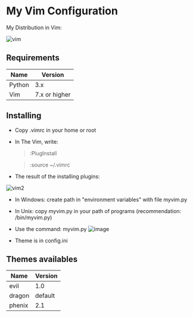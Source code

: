 # My Vim Configuration
My Distribution in Vim:

![vim](https://user-images.githubusercontent.com/46001898/202915836-96b48eec-9fad-49e7-8a99-fbbc44394d64.png)

## Requirements

| Name | Version |
|------|---------|
| Python| 3.x|
| Vim | 7.x or higher |

## Installing
* Copy .vimrc in your home or root
* In The Vim, write:

    > :PlugInstall

    > :source ~/.vimrc

* The result of the installing plugins:

![vim2](https://user-images.githubusercontent.com/46001898/202915856-a7c1d91a-d7bb-4318-98f0-18bc963faf65.png)

* In Windows: create path in "environment variables" with file myvim.py
* In Unix: copy myvim.py in your path of programs (recommendation: /bin/myvim.py)

* Use the command: myvim.py
![image](https://user-images.githubusercontent.com/46001898/202916287-c0b5daa6-c86f-4d8d-ad33-49347d0a7c87.png)

* Theme is in config.ini
## Themes availables
|Name| Version |
|----|---------|
|evil| 1.0 |
| dragon | default|
| phenix | 2.1 |